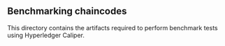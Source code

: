 ## Benchmarking chaincodes

This directory contains the artifacts required to perform benchmark tests using Hyperledger Caliper.